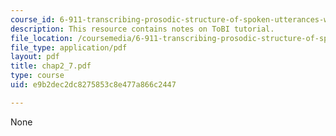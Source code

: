 ```yaml
---
course_id: 6-911-transcribing-prosodic-structure-of-spoken-utterances-with-tobi-january-iap-2006
description: This resource contains notes on ToBI tutorial.
file_location: /coursemedia/6-911-transcribing-prosodic-structure-of-spoken-utterances-with-tobi-january-iap-2006/e9b2dec2dc8275853c8e477a866c2447_chap2_7.pdf
file_type: application/pdf
layout: pdf
title: chap2_7.pdf
type: course
uid: e9b2dec2dc8275853c8e477a866c2447

---
```

None
